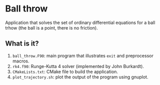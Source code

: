 # Ball throw

Application that solves the set of ordinary differential equations for a ball trhow
(the ball is a point, there is no friction).

## What is it?

1. `ball_throw.F90`: main program that illustrates `exit` and preprocessor macros.
1. `rk4.f90`: Runge-Kutta 4 solver (implemented by John Burkardt).
1. `CMakeLists.txt`: CMake file to build the application.
1. `plot_trajectory.sh`: plot the output of the program using gnuplot.
